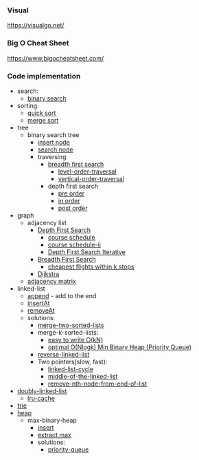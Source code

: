 ### Visual
https://visualgo.net/
### Big O Cheat Sheet
https://www.bigocheatsheet.com/
### Code implementation
* search: 
  * [binary search](search/binary-search/README.md)
* sorting
  * [quick sort](sorting/quick-sort/README.md)
  * [merge sort](sorting/merge-sort/README.md)
* tree
  * binary search tree
    * [insert node](tree/binary-search-tree/insertNode.MD)
    * [search node](tree/binary-search-tree/searchNode.MD)
    * traversing
      * [breadth first search](tree/binary-search-tree/breadthFirstSearch.MD)
        * [level-order-traversal](tree/binary-search-tree/breadth-first-search-solutions/binary-tree-level-order-traversal.js)
        * [vertical-order-traversal](tree/binary-search-tree/breadth-first-search-solutions/binary-tree-vertical-order-traversal.js)
      * depth first search
        * [pre order](tree/binary-search-tree/depthFirstSearchPreOrder.MD)
        * [in order](tree/binary-search-tree/depthFirstSearchInOrder.MD)
        * [post order](tree/binary-search-tree/depthFirstSearchPostOrder.MD)
* graph
  * adjacency list
    * [Depth First Search](graph/adjacency-list/depthFirst.MD)
      * [course schedule](2023-revisit/graph/course-schedule.js) 
      * [course schedule-ii](2023-revisit/graph/course-schedule-ii.js)
      * [Depth First Search Iterative](graph/adjacency-list/depthFirstIterative.MD)
    * [Breadth First Search](graph/adjacency-list/breadthFirst.MD)
      * [cheapest flights within k stops](graph/solutions/breadth-first-search/cheapest-flights-within-k-stops/index.js)
    * [Dijkstra](graph/adjacency-list/dijkstra.js)
  * [adjacency matrix](graph/adjacency-matrix/index.js)
* linked-list
  * [append](linked-list/append.MD) - add to the end
  * [insertAt](linked-list/insertAt.MD)
  * [removeAt](linked-list/removeAt.MD)
  * solutions:
    * [merge-two-sorted-lists](linked-list/solutions/merge-two-sorted-lists/index.js)
    * merge-k-sorted-lists:
      * [easy to write O(kN)](linked-list/solutions/merge-k-sorted-lists/index.js)
      * [optimal O(Nlogk) Min Binary Heap (Priority Queue)](linked-list/solutions/merge-k-sorted-lists/index-heap.js)
    * [reverse-linked-list](linked-list/solutions/reverse-linked-list/index.js)
    * Two pointers(slow, fast):
      * [linked-list-cycle](linked-list/solutions/linked-list-cycle/index.js)
      * [middle-of-the-linked-list](linked-list/solutions/middle-of-the-linked-list/index.js)
      * [remove-nth-node-from-end-of-list](linked-list/solutions/remove-nth-node-from-end-of-list/index.js)
* [doubly-linked-list](linked-list/doubly-linked-list/index.js)
  * [lru-cache](linked-list/doubly-linked-list/solutions/lru-cache/index.js)
* [trie](trie)
* [heap](heap/README.MD)
  * max-binary-heap
    * [insert](heap/maxBinaryHeapInsert.MD)
    * [extract max](heap/maxBinaryHeapExtractMax.MD)
    * solutions:
      * [priority-queue](heap/solutions/priority-queue/priorityQueue.MD)
